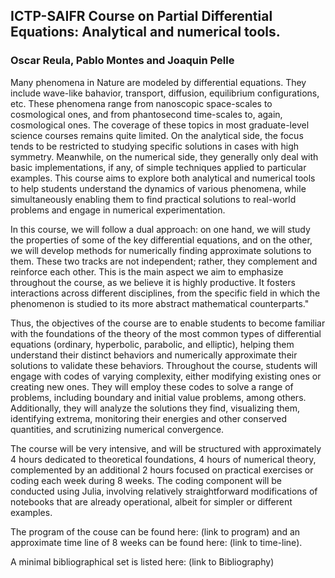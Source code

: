 ## ICTP-SAIFR Course on Partial Differential Equations:  Analytical and numerical tools.

### Oscar Reula, Pablo Montes and Joaquin Pelle

Many phenomena in Nature are modeled by differential equations. They include wave-like bahavior, transport, diffusion, equilibrium configurations, etc. These phenomena range from nanoscopic space-scales to cosmological ones, and from phantosecond time-scales to, again, cosmological ones. The coverage of these topics in most graduate-level science courses remains quite limited. On the analytical side, the focus tends to be restricted to studying specific solutions in cases with high symmetry. Meanwhile, on the numerical side, they generally only deal with basic implementations, if any, of simple techniques applied to particular examples. This course aims to explore both analytical and numerical tools to help students understand the dynamics of various phenomena, while simultaneously enabling them to find practical solutions to real-world problems and engage in numerical experimentation.

In this course, we will follow a dual approach: on one hand, we will study the properties of some of the key differential equations, and on the other, we will develop methods for numerically finding approximate solutions to them. These two tracks are not independent; rather, they complement and reinforce each other. This is the main aspect we aim to emphasize throughout the course, as we believe it is highly productive. It fosters interactions across different disciplines, from the specific field in which the phenomenon is studied to its more abstract mathematical counterparts."

Thus, the objectives of the course are to enable students to become familiar with the foundations of the theory of the most common types of differential equations (ordinary, hyperbolic, parabolic, and elliptic), helping them understand their distinct behaviors and numerically approximate their solutions to validate these behaviors. Throughout the course, students will engage with codes of varying complexity, either modifying existing ones or creating new ones. They will employ these codes to solve a range of problems, including boundary and initial value problems, among others. Additionally, they will analyze the solutions they find, visualizing them, identifying extrema, monitoring their energies and other conserved quantities, and scrutinizing numerical convergence.

The course will be very intensive, and will be structured with approximately 4 hours dedicated to theoretical foundations, 4 hours of numerical theory, complemented by an additional 2 hours focused on practical exercises or coding each week during 8 weeks. The coding component will be conducted using Julia, involving relatively straightforward modifications of notebooks that are already operational, albeit for simpler or different examples.

The program of the couse can be found here: (link to program) and an approximate time line of 8 weeks can be found here: (link to time-line).

A minimal bibliographical set is listed here: (link to Bibliography)
